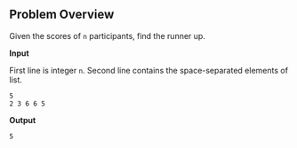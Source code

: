## Problem Overview
Given the scores of `n` participants, find the runner up.

**Input**

First line is integer `n`.
Second line contains the space-separated elements of list.
```
5
2 3 6 6 5
```

**Output**
```
5
```
